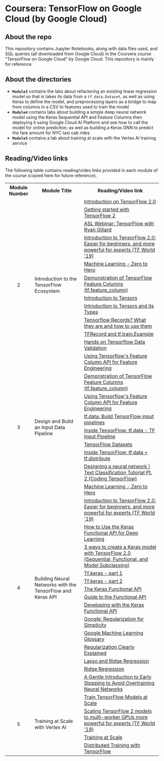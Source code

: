 # Coursera: TensorFlow on Google Cloud (by Google Cloud)

## About the repo
This repository contains Jupyter Notebooks, along with data files used, and SQL queries (all downloaded from Google Cloud) in the Coursera course "TensorFlow on Google Cloud" by Google Cloud. This repository is mainly for reference.

## About the directories
* <b>```Module3```</b> contains the labs about refactoring an existing linear regression model so that is takes its data from a ```tf.data.Dataset```, as well as using Keras to define the model, and preprocessing layers as a bridge to map from columns in a CSV to features used to train the model
* <b>```Module4```</b> contains labs about building a simple deep neural network model using the Keras Sequential API and Feature Columns then deploying it using Google Cloud AI Platform and see how to call the model for online prediciton; as well as building a Keras DNN to predict the fare amount for NYC taxi cab rides
* <b>```Module5```</b> contains a lab about training at scale with the Vertex AI training service

## Reading/Video links
The following table contains reading/video links provided in each module of the course (copied here for future reference).

<table>
  <tr>
    <th>Module Number</th>
    <th>Module Title</th>
    <th>Reading/Video link</th>
  </tr>

  <!-- To disable zebra striping-->
  <tr></tr>
  
  <!--Module 2 links-->
  <tr>
    <td rowspan=24 align="center">2</td>
    <td rowspan=24>Introduction to the TensorFlow Ecosystem</td>
    <td><a href="https://towardsdatascience.com/introduction-on-tensorflow-2-0-bd99eebcdad5">Introduction on TensorFlow 2.0</a></td>
  </tr>
  <tr></tr> <!-- To disable zebra striping-->
  <tr>
    <td><a href="https://towardsdatascience.com/a-quick-introduction-to-tensorflow-2-0-for-deep-learning-e740ca2e974c">Getting started with TensorFlow 2</a></td>
  </tr>
  <tr></tr> <!-- To disable zebra striping-->
  <tr>
    <td><a href="https://www.youtube.com/watch?v=zL3jjTtHklM&feature=youtu.be">ASL Webinar: TensorFlow with Ryan Giliard</a></td>
  </tr>
  <tr></tr> <!-- To disable zebra striping-->
  <tr>
    <td><a href="https://www.youtube.com/watch?v=5ECD8J3dvDQ">Introduction to TensorFlow 2.0: Easier for beginners, and more powerful for experts (TF World '19)</a></td>
  </tr>
  <tr></tr> <!-- To disable zebra striping-->
  <tr>
    <td><a href="https://www.youtube.com/watch?v=VwVg9jCtqaU">Machine Learning - Zero to Hero</a></td>
  </tr>
  <tr></tr> <!-- To disable zebra striping-->
  <tr>
    <td><a href="https://medium.com/ml-book/demonstration-of-tensorflow-feature-columns-tf-feature-column-3bfcca4ca5c4">Demonstration of TensorFlow Feature Columns (tf.feature_column)</a></td>
  </tr>
  <tr></tr> <!-- To disable zebra striping-->
  <tr>
    <td><a href="https://www.tensorflow.org/guide/tensor">Introduction to Tensors</a></td>
  </tr>
  <tr></tr> <!-- To disable zebra striping-->
  <tr>
    <td><a href="https://medium.com/@jinturkarmugdha/introduction-to-tensors-and-its-types-fc19da29bc56">Introduction to Tensors and its Types</a></td>
  </tr>
  <tr></tr> <!-- To disable zebra striping-->
  <tr>
    <td><a href="https://medium.com/mostly-ai/tensorflow-records-what-they-are-and-how-to-use-them-c46bc4bbb564">Tensorflow Records? What they are and how to use them</a></td>
  </tr>
  <tr></tr> <!-- To disable zebra striping-->
  <tr>
    <td><a href="https://www.tensorflow.org/tutorials/load_data/tfrecord">TFRecord and tf.train.Example</a></td>
  </tr>
  <tr></tr> <!-- To disable zebra striping-->
  <tr>
    <td><a href="https://towardsdatascience.com/hands-on-tensorflow-data-validation-61e552f123d7">Hands on Tensorflow Data Validation</a></td>
  </tr>
  <tr></tr> <!-- To disable zebra striping-->
  <tr>
    <td><a href="https://aihub.cloud.google.com/u/0/p/products%2Fffd9bb2e-4917-4c80-acad-67b9427e5fde">Using Tensorflow's Feature Column API for Feature Engineering</a></td>
  </tr>
  <tr></tr> <!-- To disable zebra striping-->

  <!-- To disable zebra striping-->
  <tr></tr>
  <tr></tr>

  <!--Module 3 links-->
  <tr>
    <td rowspan=14 align="center">3</td>
    <td rowspan=14>Design and Build an Input Data Pipeline</td>
    <td><a href="https://medium.com/ml-book/demonstration-of-tensorflow-feature-columns-tf-feature-column-3bfcca4ca5c4">Demonstration of TensorFlow Feature Columns (tf.feature_column)</a></td>
  </tr>
  <tr></tr> <!-- To disable zebra striping-->
  <tr>
    <td><a href="https://aihub.cloud.google.com/u/0/p/products%2Fffd9bb2e-4917-4c80-acad-67b9427e5fde">Using Tensorflow's Feature Column API for Feature Engineering</a></td>
  </tr>
  <tr></tr> <!-- To disable zebra striping-->
  <tr>
    <td><a href="https://www.tensorflow.org/guide/data">tf.data: Build TensorFlow input pipelines</a></td>
  </tr>
  <tr></tr> <!-- To disable zebra striping-->
  <tr>
    <td><a href="https://www.youtube.com/watch?v=kVEOCfBy9uY">Inside TensorFlow: tf.data - TF Input Pipeline</a></td>
  </tr>
  <tr></tr> <!-- To disable zebra striping-->
  <tr>
    <td><a href="https://www.tensorflow.org/datasets/overview">TensorFlow Datasets</a></td>
  </tr>
  <tr></tr> <!-- To disable zebra striping-->
  <tr>
    <td><a href="https://www.youtube.com/watch?v=ZnukSLKEw34">Inside TensorFlow: tf.data + tf.distribute</a></td>
  </tr>
  <tr></tr> <!-- To disable zebra striping-->
  <tr>
    <td><a href="https://www.youtube.com/watch?v=vPrSca-YjFg&list=PU0rqucBdTuFTjJiefW5t-IQ&index=52">Designing a neural network | Text Classification Tutorial Pt. 2 (Coding TensorFlow)</a></td>
  </tr>

  <!-- To disable zebra striping-->
  <tr></tr>

  <!--Module 4 links-->
  <tr>
    <td rowspan=30 align="center">4</td>
    <td rowspan=30>Building Neural Networks with the TensorFlow and Keras API</td>
    <td><a href="https://www.youtube.com/watch?v=VwVg9jCtqaU">Machine Learning - Zero to Hero</a></td>
  </tr>
  <tr></tr> <!-- To disable zebra striping-->
  <tr>
    <td><a href="https://www.youtube.com/watch?v=5ECD8J3dvDQ">Introduction to TensorFlow 2.0: Easier for beginners, and more powerful for experts (TF World '19)</a></td>
  </tr>
  <tr></tr> <!-- To disable zebra striping-->
  <tr>
    <td><a href="https://machinelearningmastery.com/keras-functional-api-deep-learning/">How to Use the Keras Functional API for Deep Learning</a></td>
  </tr>
  <tr></tr> <!-- To disable zebra striping-->
  <tr>
    <td><a href="https://www.pyimagesearch.com/2019/10/28/3-ways-to-create-a-keras-model-with-tensorflow-2-0-sequential-functional-and-model-subclassing/">3 ways to create a Keras model with TensorFlow 2.0 (Sequential, Functional, and Model Subclassing)</a></td>
  </tr>
  <tr></tr> <!-- To disable zebra striping-->
  <tr>
    <td><a href="https://www.youtube.com/watch?v=UYRBHFAvLSs">Tf.keras - part 1</a></td>
  </tr>
  <tr></tr> <!-- To disable zebra striping-->
  <tr>
    <td><a href="https://www.youtube.com/watch?v=uhzGTijaw8A">Tf.keras - part 2</a></td>
  </tr>
  <tr></tr> <!-- To disable zebra striping-->
  <tr>
    <td><a href="https://keras.io/guides/functional_api/">The Keras Functional API</a></td>
  </tr>
  <tr></tr> <!-- To disable zebra striping-->
  <tr>
    <td><a href="https://keras.rstudio.com/articles/functional_api.html">Guide to the Functional API</a></td>
  </tr>
  <tr></tr> <!-- To disable zebra striping-->
  <tr>
    <td><a href="https://medium.com/datadriveninvestor/developing-with-keras-functional-api-6017828408cd">Developing with the Keras Functional API</a></td>
  </tr>
  <tr></tr> <!-- To disable zebra striping-->
  <tr>
    <td><a href="https://developers.google.com/machine-learning/crash-course/regularization-for-simplicity/l2-regularization">Google: Regularization for Simplicity</a></td>
  </tr>
  <tr></tr> <!-- To disable zebra striping-->
  <tr>
    <td><a href="https://developers.google.com/machine-learning/glossary#overfitting">Google Machine Learning Glossary</a></td>
  </tr>
  <tr></tr> <!-- To disable zebra striping-->
  <tr>
    <td><a href="https://www.youtube.com/watch?v=Q81RR3yKn30">Regularization Clearly Explained</a></td>
  </tr>
  <tr></tr> <!-- To disable zebra striping-->
  <tr>
    <td><a href="https://www.youtube.com/watch?v=NGf0voTMlcs">Lasso and Ridge Regression</a></td>
  </tr>
  <tr></tr> <!-- To disable zebra striping-->
  <tr>
    <td><a href="https://www.youtube.com/watch?v=Q81RR3yKn30">Ridge Regression</a></td>
  </tr>
  <tr></tr> <!-- To disable zebra striping-->
  <tr>
    <td><a href="https://machinelearningmastery.com/early-stopping-to-avoid-overtraining-neural-network-models/">A Gentle Introduction to Early Stopping to Avoid Overtraining Neural Networks</a></td>
  </tr>

  <!-- To disable zebra striping-->
  <tr></tr>

  <!--Module 5 links-->
  <tr>
    <td rowspan=8 align="center">5</td>
    <td rowspan=8>Training at Scale with Vertex AI</td>
    <td><a href="https://www.youtube.com/watch?v=v4OZzDlv3aI">Train TensorFlow Models at Scale</a></td>
  </tr>
  <tr></tr> <!-- To disable zebra striping-->
  <tr>
    <td><a href="https://www.youtube.com/watch?v=6ovfZW8pepo">Scaling TensorFlow 2 models to multi-worker GPUs more powerful for experts (TF World '19)</a></td>
  </tr>
  <tr></tr> <!-- To disable zebra striping-->
  <tr>
    <td><a href="https://cloud.google.com/ai-platform/training/docs/training-at-scale">Training at Scale</a></td>
  </tr>
  <tr></tr> <!-- To disable zebra striping-->
  <tr>
    <td><a href="https://colab.sandbox.google.com/github/tensorflow/docs/blob/master/site/en/guide/distributed_training.ipynb">Distributed Training with TensorFlow</a></td>
  </tr>

</table>
